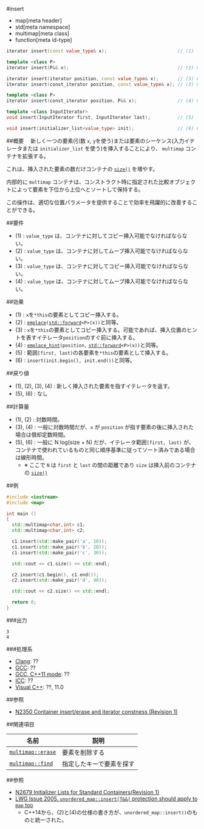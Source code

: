 #insert
* map[meta header]
* std[meta namespace]
* multimap[meta class]
* function[meta id-type]

```cpp
iterator insert(const value_type& x);                          // (1)

template <class P>
iterator insert(P&& x);                                        // (2) C++11

iterator insert(iterator position, const value_type& x);       // (3) C++03
iterator insert(const_iterator position, const value_type& x); // (3) C++11

template <class P>
iterator insert(const_iterator position, P&& x);               // (4) C++11

template <class InputIterator>
void insert(InputIterator first, InputIterator last);          // (5)

void insert(initializer_list<value_type> init);                // (6) C++11
```

##概要
　新しく一つの要素(引数 `x`, `y`を使う)または要素のシーケンス(入力イテレータまたは `initializer_list` を使う)を挿入することにより、 `multimap` コンテナを拡張する。

これは、挿入された要素の数だけコンテナの [`size()`](/reference/map/multimap/size.md) を増やす。

内部的に `multimap` コンテナは、コンストラクト時に指定された比較オブジェクトによって要素を下位から上位へとソートして保持する。

この操作は、適切な位置パラメータを提供することで効率を飛躍的に改善することができる。


##要件
- (1) : `value_type` は、コンテナに対してコピー挿入可能でなければならない。
- (2) : `value_type` は、コンテナに対してムーブ挿入可能でなければならない。
- (3) : `value_type` は、コンテナに対してコピー挿入可能でなければならない。
- (4) : `value_type` は、コンテナに対してムーブ挿入可能でなければならない。


##効果
- (1) : `x`を`*this`の要素としてコピー挿入する。
- (2) : [`emplace`](./emplace.md)`(`[`std::forward`](/reference/utility/forward.md)`<P>(x))`と同等。
- (3) : `x`を`*this`の要素としてコピー挿入する。可能であれば、挿入位置のヒントを表すイテレータ`position`のすぐ前に挿入する。
- (4) : [`emplace_hint`](./emplace_hint.md)`(position,` [`std::forward`](/reference/utility/forward.md)`<P>(x))`と同等。
- (5) : 範囲`[first, last)`の各要素を`*this`の要素として挿入する。
- (6) : `insert(init.begin(), init.end())`と同等。


##戻り値
- (1), (2), (3), (4) : 新しく挿入された要素を指すイテレータを返す。
- (5), (6) : なし


##計算量
- (1), (2) : 対数時間。
- (3), (4) : 一般に対数時間だが、`x` が `position` が指す要素の後に挿入された場合は償却定数時間。
- (5), (6) : 一般に N log(size + N) だが、イテレータ範囲`[first, last)` が、コンテナで使われているものと同じ順序基準に従ってソート済みである場合は線形時間。
    - ※ ここで `N` は `first` と `last` の間の距離であり `size` は挿入前のコンテナの [`size()`](./size.md)


##例
```cpp
#include <iostream>
#include <map>

int main ()
{
  std::multimap<char,int> c1;
  std::multimap<char,int> c2;

  c1.insert(std::make_pair('a', 10));
  c1.insert(std::make_pair('b', 20));
  c1.insert(std::make_pair('c', 30));

  std::cout << c1.size() << std::endl;

  c2.insert(c1.begin(), c1.end());
  c2.insert(std::make_pair('d', 40));

  std::cout << c2.size() << std::endl;

  return 0;
}
```

###出力
```
3
4
```

###処理系
- [Clang](/implementation.md#clang): ??
- [GCC](/implementation.md#gcc): ??
- [GCC, C++11 mode](/implementation.md#gcc): ??
- [ICC](/implementation.md#icc): ??
- [Visual C++](/implementation.md#visual_cpp): ??, 11.0


##参照
- [N2350 Container insert/erase and iterator constness (Revision 1)](http://www.open-std.org/jtc1/sc22/wg21/docs/papers/2007/n2350.pdf)


##関連項目

| 名前 | 説明　|
|-------------------------------------------------------------------------------------|--------------------------------------|
| [`multimap::erase`](/reference/map/multimap/erase.md) | 要素を削除する |
| [`multimap::find`](/reference/map/multimap/find.md) | 指定したキーで要素を探す |


##参照
- [N2679 Initializer Lists for Standard Containers(Revision 1)](http://www.open-std.org/jtc1/sc22/wg21/docs/papers/2008/n2679.pdf)
- [LWG Issue 2005. `unordered_map::insert(T&&)` protection should apply to `map` too](http://www.open-std.org/jtc1/sc22/wg21/docs/lwg-defects.html#2005)
    - C++14から、(2)と(4)の仕様の書き方が、`unordered_map::insert()`のものと統一された。

